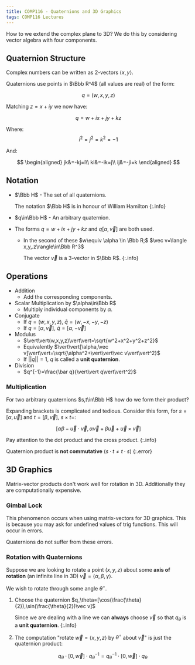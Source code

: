 ```yaml
---
title: COMP116 - Quaternions and 3D Graphics
tags: COMP116 Lectures
---
```

How to we extend the complex plane to 3D? We do this by considering vector algebra with four components.

## Quaternion Structure
Complex numbers can be written as 2-vectors $\langle x,y\rangle$.

Quaternions use points in $\Bbb R^4$ (all values are real) of the form:

$$q=(w,x,y,z)$$

Matching $z=x+iy$ we now have:

$$q=w+ix+jy+kz$$

Where:
$$
i^2=j^2=k^2=-1
$$

And:

$$
\begin{aligned}
jk&=-kj=i\\
ki&=-ik=j\\
ij&=-ji=k
\end{aligned}
$$

## Notation

* $\Bbb H$ - The set of all quaternions.

	The notation $\Bbb H$ is in honour of William Hamilton
	{:.info}
* $q\in\Bbb H$ - An arbitrary quaternion.
* The forms $q=w+ix+jy+kz$ and $q[\alpha,\vec v]$ are both used.
	*	In the second of these $w\equiv \alpha \in \Bbb R;$ $\vec v=\langle x,y,.z\rangle\in\Bbb R^3$
	
		The vector $\vec v$ is a 3-vector in $\Bbb R$.
		{:.info}

## Operations

* Addition
	* Add the corresponding components.
* Scalar Multiplication by $\alpha\in\Bbb R$
	* Multiply individual components by $\alpha$.
* Conjugate
	* If $q=(w,x,y,z)$, $\bar q=(w,-x,-y,-z)$
	* If $q=[\alpha,\vec v]$, $\bar q=[\alpha,-\vec v]$
* Modulus
	* $\vert\vert(w,x,y,z)\vert\vert=\sqrt{w^2+x^2+y^2+z^2}$
	* Equivalently $\vert\vert[\alpha,\vec v]\vert\vert=\sqrt{\alpha^2+\vert\vert\vec v\vert\vert^2}$
	* If $\vert\vert q\vert\vert=1$, $q$ is called a **unit quaternion**.
* Division
	* $q^{-1}=\frac{\bar q}{\vert\vert q\vert\vert^2}$
	
### Multiplication
For two arbitrary quaternions $s,t\in\Bbb H$ how do we form their product?

Expanding brackets is complicated and tedious. Consider this form, for $s=[\alpha,\vec u]$ and $t=[\beta,\vec v]$, $s\times t=$:

$$[\alpha\beta-\vec u\cdot\vec v,\alpha\vec v+\beta\vec u+\vec u\times\vec v]$$

Pay attention to the dot product and the cross product.
{:.info}

Quaternion product is **not commutative** ($s\cdot t\neq t\cdot s$)
{:.error}

## 3D Graphics
Matrix-vector products don't work well for rotation in 3D. Additionally they are computationally expensive.

### Gimbal Lock
This phenomenon occurs when using matrix-vectors for 3D graphics. This is because you may ask for undefined values of trig functions. This will occur in errors.

Quaternions do not suffer from these errors.

### Rotation with Quaternions
Suppose we are looking to rotate a point $(x,y,z)$ about some **axis of rotation** (an infinite line in 3D) $\vec v=\langle \alpha,\beta,\gamma\rangle$.

We wish to rotate through some angle $\theta^\circ$.

1. Choose the quaternion $q_\theta=[\cos(\frac{\theta}{2}),\sin(\frac{\theta}{2})\vec v]$

	Since we are dealing with a line we can **always** choose $\vec v$ so that $q_\theta$ is a **unit quaternion**.
	{:.info}
1. The computation "rotate $\vec w=\langle x,y,z\rangle$ by $\theta^\circ$ about $\vec v$" is just the quaternion product:

	$$q_\theta\cdot[0,\vec w]\cdot q_\theta^{-1}=q_\theta^{-1}\cdot[0,\vec w]\cdot q_\theta$$
